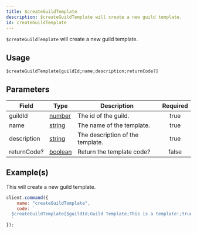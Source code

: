 ```yaml
---
title: $createGuildTemplate
description: $createGuildTemplate will create a new guild template.
id: createGuildTemplate
---
```


`$createGuildTemplate` will create a new guild template.

## Usage

```aoi
$createGuildTemplate[guildId;name;description;returnCode?]
```

## Parameters

| Field       | Type                                                                                                | Description                      | Required |
| ----------- | --------------------------------------------------------------------------------------------------- | -------------------------------- | :------: |
| guildId     | [number](https://developer.mozilla.org/en-US/docs/Web/JavaScript/Reference/Global_Objects/Number)   | The id of the guild.             |   true   |
| name        | [string](https://developer.mozilla.org/en-US/docs/Web/JavaScript/Reference/Global_Objects/String)   | The name of the template.        |   true   |
| description | [string](https://developer.mozilla.org/en-US/docs/Web/JavaScript/Reference/Global_Objects/String)   | The description of the template. |   true   |
| returnCode? | [boolean](https://developer.mozilla.org/en-US/docs/Web/JavaScript/Reference/Global_Objects/Boolean) | Return the template code?        |  false   |

## Example(s)

This will create a new guild template.

```javascript
client.command({
    name: "createGuildTemplate",
    code: `
  $createGuildTemplate[$guildId;Guild Template;This is a template!;true]
  `
});
```
